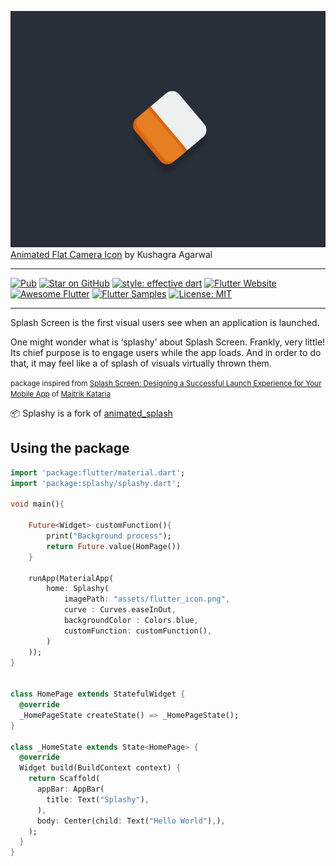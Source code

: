 ![Animated Flat Camera Icon by Kushagra Agarwal](assets/splashy.gif)
[Animated Flat Camera Icon](https://dribbble.com/shots/1074938--GIF-Animated-Flat-Camera-Icon) by Kushagra Agarwal

<hr>

[![Pub](https://img.shields.io/pub/v/splashy.svg?style=flat-square)](https://pub.dartlang.org/packages/splashy)
[![Star on GitHub](https://img.shields.io/github/stars/jeanluc243/splashy.svg?style=flat&logo=github&colorB=deeppink&label=stars)](https://github.com/jeanluc243/splashy)
[![style: effective dart](https://img.shields.io/badge/style-effective_dart-40c4ff.svg)](https://github.com/tenhobi/effective_dart)
[![Flutter Website](https://img.shields.io/badge/flutter-website-deepskyblue.svg)](https://flutter.dev/docs/development/data-and-backend/state-mgmt/options#bloc--rx)
[![Awesome Flutter](https://img.shields.io/badge/awesome-flutter-blue.svg?longCache=true)](https://github.com/Solido/awesome-flutter#standard)
[![Flutter Samples](https://img.shields.io/badge/flutter-samples-teal.svg?longCache=true)](http://fluttersamples.com)
[![License: MIT](https://img.shields.io/badge/license-MIT-purple.svg)](https://opensource.org/licenses/MIT)

<hr>

Splash Screen is the first visual users see when an application is launched.

One might wonder what is ‘splashy’ about Splash Screen. Frankly, very little! Its chief purpose is to engage users while the app loads. And in order to do that, it may feel like a of splash of visuals virtually thrown them.

<small>package inspired from [Splash Screen: Designing a Successful Launch Experience for Your Mobile App](https://blog.mobile-patterns.com/splash-screen-designing-a-successful-launch-experience-for-your-mobile-app-b0b70a0ef32d) of [Maitrik Kataria
](https://blog.mobile-patterns.com/@maitrikkataria?source=post_page-----b0b70a0ef32d----------------------)</small>

📦 Splashy is a fork of [animated_splash](https://github.com/fayaz07/splash_screen)

## Using the package 

```dart
import 'package:flutter/material.dart';
import 'package:splashy/splashy.dart';

void main(){

    Future<Widget> customFunction(){
        print("Background process");
        return Future.value(HomPage())
    }

    runApp(MaterialApp(
        home: Splashy(
            imagePath: "assets/flutter_icon.png",
            curve : Curves.easeInOut,
            backgroundColor : Colors.blue,
            customFunction: customFunction(),
        )
    ));
}


class HomePage extends StatefulWidget {
  @override
  _HomePageState createState() => _HomePageState();
}

class _HomeState extends State<HomePage> {
  @override
  Widget build(BuildContext context) {
    return Scaffold(
      appBar: AppBar(
        title: Text("Splashy"),
      ),
      body: Center(child: Text("Hello World"),),
    );
  }
}

```

